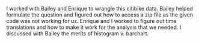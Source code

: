 I worked with Bailey and Enrique to wrangle this citibike data. Bailey helped formulate the question and figured out how to access a zip file as the given code was not working for us. Enrique and I worked to figure out time translations and how to make it work for the analysis that we needed. I discussed with Bailey the merits of histogram v. barchart. 